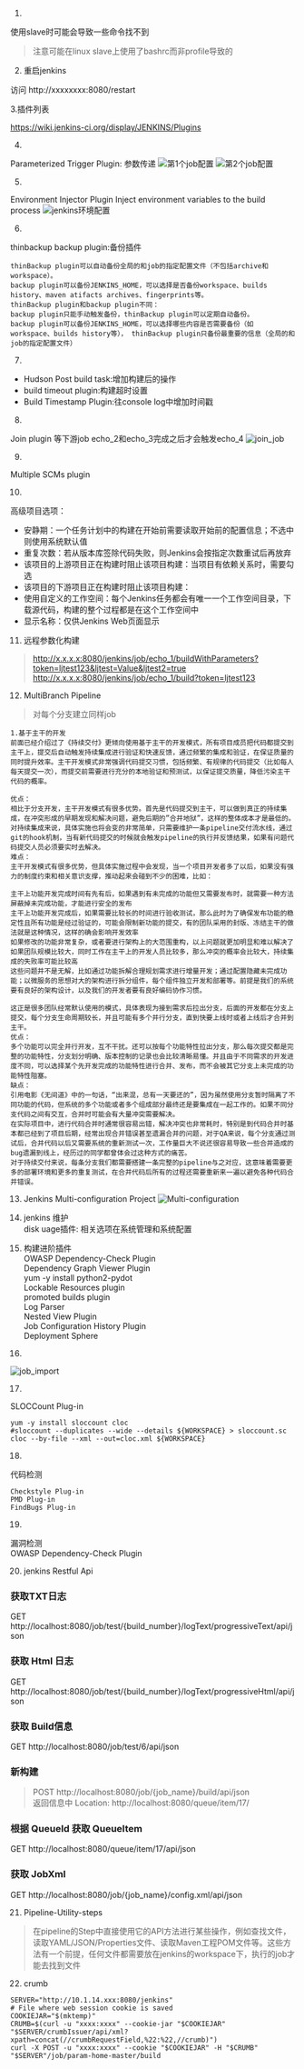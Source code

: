 
1.
使用slave时可能会导致一些命令找不到

> 注意可能在linux slave上使用了bashrc而非profile导致的

2. 重启jenkins

访问 http://xxxxxxxx:8080/restart 

3.插件列表

https://wiki.jenkins-ci.org/display/JENKINS/Plugins

4.
Parameterized Trigger Plugin:
参数传递
![第1个job配置](./step_1.jpg)
![第2个job配置](./step_2.jpg)

5.
Environment Injector Plugin
Inject environment variables to the build process
![jenkins环境配置](./Inject_environment_variables.png)

6.
thinbackup backup plugin:备份插件
```
thinBackup plugin可以自动备份全局的和job的指定配置文件（不包括archive和workspace）。
backup plugin可以备份JENKINS_HOME，可以选择是否备份workspace、builds history、maven atifacts archives、fingerprints等。
thinBackup plugin和backup plugin不同：
backup plugin只能手动触发备份，thinBackup plugin可以定期自动备份。
backup plugin可以备份JENKINS_HOME，可以选择哪些内容是否需要备份（如workspace、builds history等）， thinBackup plugin只备份最重要的信息（全局的和job的指定配置文件）
```
7.
* Hudson Post build task:增加构建后的操作
* build timeout plugin:构建超时设置
* Build Timestamp Plugin:往console log中增加时间戳

8.
Join plugin
等下游job echo_2和echo_3完成之后才会触发echo_4
![join_job](./join_job.png)

9.
Multiple SCMs plugin

10.
高级项目选项：

* 安静期：一个任务计划中的构建在开始前需要读取开始前的配置信息；不选中则使用系统默认值
* 重复次数：若从版本库签除代码失败，则Jenkins会按指定次数重试后再放弃
* 该项目的上游项目正在构建时阻止该项目构建：当项目有依赖关系时，需要勾选
* 该项目的下游项目正在构建时阻止该项目构建：
* 使用自定义的工作空间：每个Jenkins任务都会有唯一一个工作空间目录，下载源代码，构建的整个过程都是在这个工作空间中
* 显示名称：仅供Jenkins Web页面显示

11. 远程参数化构建
> http://x.x.x.x:8080/jenkins/job/echo_1/buildWithParameters?token=ljtest123&ljtest=Value&ljtest2=true
> http://x.x.x.x:8080/jenkins/job/echo_1/build?token=ljtest123

12. MultiBranch Pipeline
> 对每个分支建立同样job

```
1.基于主干的开发
前面已经介绍过了《持续交付》更倾向使用基于主干的开发模式，所有项目成员把代码都提交到主干上，提交后自动触发持续集成进行验证和快速反馈，通过频繁的集成和验证，在保证质量的同时提升效率。主干开发模式非常强调代码提交习惯，包括频繁、有规律的代码提交（比如每人每天提交一次），而提交前需要进行充分的本地验证和预测试，以保证提交质量，降低污染主干代码的概率。

优点：
相比于分支开发，主干开发模式有很多优势。首先是代码提交到主干，可以做到真正的持续集成，在冲突形成的早期发现和解决问题，避免后期的”合并地狱”，这样的整体成本才是最低的。
对持续集成来说，具体实施也将会变的非常简单，只需要维护一条pipeline交付流水线，通过git的hook机制，当有新代码提交的时候就会触发pipeline的执行并反馈结果，如果有问题代码提交人员必须要实时去解决。
难点：
主干开发模式有很多优势，但具体实施过程中会发现，当一个项目开发者多了以后，如果没有强力的制度约束和相关意识支撑，推动起来会碰到不少的困难，比如：

主干上功能开发完成时间有先有后，如果遇到有未完成的功能但又需要发布时，就需要一种方法屏蔽掉未完成功能，才能进行安全的发布
主干上功能开发完成后，如果需要比较长的时间进行验收测试，那么此时为了确保发布功能的稳定性且所有功能是经过验证的，可能会限制新功能的提交，有的团队采用的封版、冻结主干的做法就是这种情况，这样的确会影响开发效率
如果修改的功能非常复杂，或者要进行架构上的大范围重构，以上问题就更加明显和难以解决了
如果团队规模比较大，同时工作在主干上的开发人员比较多，那么冲突的概率会比较大，持续集成的失败率可能比较高
这些问题并不是无解，比如通过功能拆解合理规划需求进行增量开发；通过配置隐藏未完成功能；以微服务的思想对大的架构进行拆分组件，每个组件独立开发和部署等。前提是我们的系统要有良好的架构设计，以及我们的开发者要有良好编码协作习惯。

这正是很多团队经常默认使用的模式，具体表现为接到需求后拉出分支，后面的开发都在分支上提交，每个分支生命周期较长，并且可能有多个并行分支，直到快要上线时或者上线后才合并到主干。
优点：
多个功能可以完全并行开发，互不干扰。还可以按每个功能特性拉出分支，那么每次提交都是完整的功能特性，分支划分明确、版本控制的记录也会比较清晰易懂。并且由于不同需求的开发进度不同，可以选择某个先开发完成的功能特性进行合并、发布，而不会被其它分支上未完成的功能特性阻塞。
缺点：
引用电影《无间道》中的一句话，“出来混，总有一天要还的”，因为虽然使用分支暂时隔离了不同功能的代码，但系统的多个功能或者多个组成部分最终还是要集成在一起工作的。如果不同分支代码之间有交互，合并时可能会有大量冲突需要解决。
在实际项目中，进行代码合并时通常很容易出错，解决冲突也非常耗时，特别是到代码合并时基本都已经到了项目后期，经常出现合并错误甚至遗漏合并的问题，对于QA来说，每个分支通过测试后，合并代码以后又需要系统的重新测试一次，工作量巨大不说还很容易导致一些合并造成的bug遗漏到线上，经历过的同学都曾体会过这种方式的痛苦。
对于持续交付来说，每条分支我们都需要搭建一条完整的pipeline与之对应，这意味着需要更多的部署环境和更多的重复测试，在合并代码后所有的过程还需要重新来一遍以避免各种代码合并错误。
```
13. Jenkins Multi-configuration Project
![Multi-configuration](./Multi-configuration.png)

14. jenkins 维护<br>
disk uage插件: 相关选项在系统管理和系统配置

15. 构建进阶插件<br>
OWASP Dependency-Check Plugin<br>
Dependency Graph Viewer Plugin<br>
yum -y install python2-pydot<br>
Lockable Resources plugin<br>
promoted builds plugin<br>
Log Parser<br>
Nested View Plugin<br>
Job Configuration History Plugin<br>
Deployment Sphere<br>

16.
![job_import](job_import.png)


17.
SLOCCount Plug-in
```
yum -y install sloccount cloc
#sloccount --duplicates --wide --details ${WORKSPACE} > sloccount.sc
cloc --by-file --xml --out=cloc.xml ${WORKSPACE}
```

18. 
代码检测
```
Checkstyle Plug-in
PMD Plug-in
FindBugs Plug-in
```

19. 
漏洞检测<br>
OWASP Dependency-Check Plugin

20. jenkins Restful Api

### 获取TXT日志
GET http://localhost:8080/job/test/{build_number}/logText/progressiveText/api/json

### 获取 Html 日志
GET http://localhost:8080/job/test/{build_number}/logText/progressiveHtml/api/json

### 获取 Build信息
GET http://localhost:8080/job/test/6/api/json

### 新构建
> POST http://localhost:8080/job/{job_name}/build/api/json <br>
> 返回信息中 Location: http://localhost:8080/queue/item/17/

### 根据 QueueId 获取 QueueItem
GET http://localhost:8080/queue/item/17/api/json

### 获取 JobXml
GET http://localhost:8080/job/{job_name}/config.xml/api/json

21. Pipeline-Utility-steps
> 在pipeline的Step中直接使用它的API方法进行某些操作，例如查找文件，读取YAML/JSON/Properties文件、读取Maven工程POM文件等。这些方法有一个前提，任何文件都需要放在jenkins的workspace下，执行的job才能去找到文件

22. crumb
```shell
SERVER="http://10.1.14.xxx:8080/jenkins"
# File where web session cookie is saved
COOKIEJAR="$(mktemp)"
CRUMB=$(curl -u "xxxx:xxxx" --cookie-jar "$COOKIEJAR" "$SERVER/crumbIssuer/api/xml?xpath=concat(//crumbRequestField,%22:%22,//crumb)")
curl -X POST -u "xxxx:xxxx" --cookie "$COOKIEJAR" -H "$CRUMB" "$SERVER"/job/param-home-master/build
```
